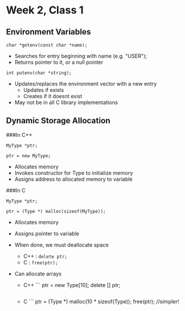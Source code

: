 Week 2, Class 1
===

Environment Variables
---

```
char *getenv(const char *name);
```

- Searches for entry beginning with name (e.g. "USER");
- Returns pointer to it, or a null pointer

```
int putenv(char *string);
```

- Updates/replaces the environment vector with a new entry
    - Updates if exists
    - Creates if it doesnt exist
- May not be in all C library implementations

Dynamic Storage Allocation
---

###In C++

```
MyType *ptr;

ptr = new MyType;
```

- Allocates memory
- Invokes constructor for Type to initialize memory
- Assigns address to allocated memory to variable

###In C

```
MyType *ptr;

ptr = (Type *) malloc(sizeof(MyType));
```

- Allocates memory
- Assigns pointer to variable

- When done, we must deallocate space
    - C++ : ```delete ptr;```
    - C : ```free(ptr);```

- Can allocate arrays
    - C++ ```
        ptr = new Type[10];
        delete [] ptr;
        ```
    - C ```
        ptr = (Type *) malloc(10 * sizeof(Type));
        free(ptr); //simpler!
        ```

